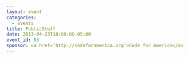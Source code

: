 ```yaml
---
layout: event
categories: 
  - events
title: PublicStuff
date: 2013-04-23T18:00:00-05:00
event_id: 53
sponsor: <a href='http://codeforamerica.org'>Code for America</a>
---
```



